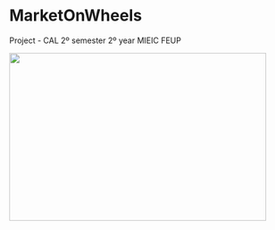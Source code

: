 # MarketOnWheels

<p align="center">

Project - CAL 2º semester 2º year MIEIC FEUP

  <img width="460" height="300" src="https://user-images.githubusercontent.com/40336261/115965516-893e5700-a521-11eb-8991-279903dbba23.png">
</p>

